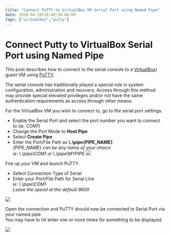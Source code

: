 ```yaml
---
title: "Connect PuTTY to VirtualBox VM Serial Port using Named Pipe"
date: 2018-04-28T10:48:38-08:00
tags: ["virtualbox","putty"]
---
```


# Connect Putty to VirtualBox Serial Port using Named Pipe

This post describes how to connect to the serial console to a [VirtualBox](https://www.virtualbox.org/)) guest VM using [PuTTY](https://www.chiark.greenend.org.uk/~sgtatham/putty/).

The serial console has traditionally played a special role in system configuration, administration and recovery. Access through this method may provide special elevated privileges and/or not have the same authentication requirements as access through other means.

For the VirtualBox VM you wish to connect to, go to the serial port settings.
* Enable the Serial Port and select the port number you want to connect to (ie, COM1)
* Change the Port Mode to **Host Pipe**
* Select **Create Pipe**
* Enter the Port/File Path as **\\.\pipe\{PIPE_NAME}**  
*{PIPE_NAME} can be any name of your choice*  
*ie: \\.\pipe\COM1 or \\.\pipe\MYPIPE*
![](/images/PuTTYConfiguration.png)


Fire up your VM and launch PuTTY.
* Select Connection Type of Serial
* Enter your Port/File Path for Serial Line  
*ie: \\.\pipe\COM1*  
*Leave the speed at the default 9600*

![](/images/virtualbox-serial-ports.png)

Open the connection and PuTTY should now be connected to Serial Port via your named pipe.  
You may have to hit enter one or more times for something to be displayed.

![](/images/pipeCOM1-PuTTY.png)